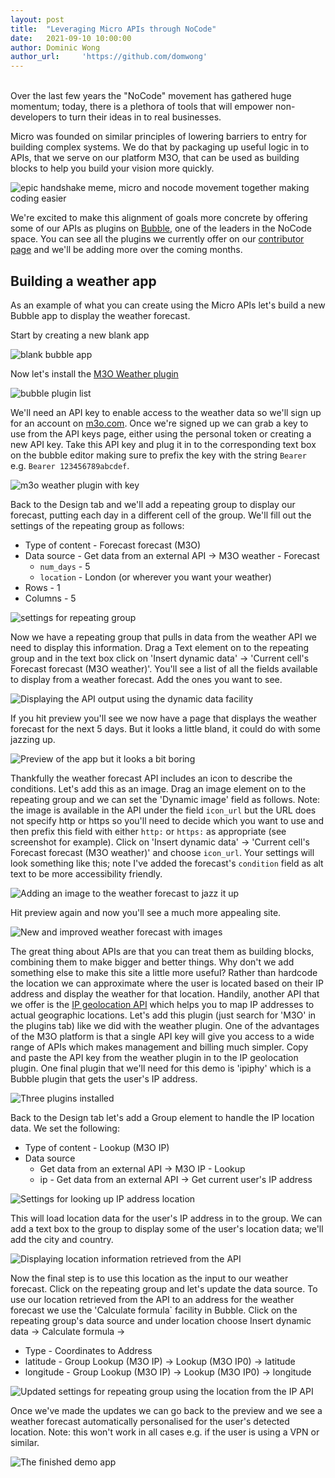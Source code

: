 ```yaml
---
layout: post
title:  "Leveraging Micro APIs through NoCode"
date:   2021-09-10 10:00:00
author: Dominic Wong
author_url:     'https://github.com/domwong'
---
```

<br>
Over the last few years the "NoCode" movement has gathered huge momentum; today, there is a plethora of tools that will empower non-developers to turn their ideas in to real businesses. 

Micro was founded on similar principles of lowering barriers to entry for building complex systems. We do that by packaging up useful logic in to APIs, that we serve on our platform M3O, that can be used as building blocks to help you build your vision more quickly.  

<img style="object-fit: contain" src="{{ site.url }}/assets/images/2021-09-10/epichandshake.jpg" alt="epic handshake meme, micro and nocode movement together making coding easier"/>
<br>

We're excited to make this alignment of goals more concrete by offering some of our APIs as plugins on [Bubble](https://bubble.io), one of the leaders in the NoCode space. You can see all the plugins we currently offer on our [contributor page](https://bubble.io/contributor/micro-1630667285143x793772307354948700) and we'll be adding more over the coming months.

## Building a weather app
As an example of what you can create using the Micro APIs let's build a new Bubble app to display the weather forecast.

Start by creating a new blank app

<img style="object-fit: contain" src="{{ site.url }}/assets/images/2021-09-10/startblank.jpg" alt="blank bubble app"/>

Now let's install the [M3O Weather plugin](https://bubble.io/plugin/m3o-weather-1630678945170x949065629197664300)

<img style="object-fit: contain" src="{{ site.url }}/assets/images/2021-09-10/plugins.jpg" alt="bubble plugin list"/>

We'll need an API key to enable access to the weather data so we'll sign up for an account on [m3o.com](https://m3o.com/register). Once we're signed up we can grab a key to use from the API keys page, either using the personal token or creating a new API key. Take this API key and plug it in to the corresponding text box on the bubble editor making sure to prefix the key with the string `Bearer ` e.g. `Bearer 123456789abcdef`. 

<img style="object-fit: contain" src="{{ site.url }}/assets/images/2021-09-10/plugin-with-key.jpg" alt="m3o weather plugin with key"/>

Back to the Design tab and we'll add a repeating group to display our forecast, putting each day in a different cell of the group. We'll fill out the settings of the repeating group as follows:
- Type of content - Forecast forecast (M3O)
- Data source - Get data from an external API -> M3O weather - Forecast
  - `num_days` - 5
  - `location` - London (or wherever you want your weather)
- Rows - 1
- Columns - 5

<img style="object-fit: contain" src="{{ site.url }}/assets/images/2021-09-10/repeating-group-settings.jpg" alt="settings for repeating group"/>

Now we have a repeating group that pulls in data from the weather API we need to display this information. Drag a Text element on to the repeating group and in the text box click on 'Insert dynamic data' -> 'Current cell's Forecast forecast (M3O weather)'. You'll see a list of all the fields available to display from a weather forecast. Add the ones you want to see.

<img style="object-fit: contain" src="{{ site.url }}/assets/images/2021-09-10/insert-dynamic-data.jpg" alt="Displaying the API output using the dynamic data facility"/>

If you hit preview you'll see we now have a page that displays the weather forecast for the next 5 days. But it looks a little bland, it could do with some jazzing up. 

<img style="object-fit: contain" src="{{ site.url }}/assets/images/2021-09-10/preview-boring.jpg" alt="Preview of the app but it looks a bit boring"/>

Thankfully the weather forecast API includes an icon to describe the conditions. Let's add this as an image. Drag an image element on to the repeating group and we can set the 'Dynamic image' field as follows. Note: the image is available in the API under the field `icon_url` but the URL does not specify http or https so you'll need to decide which you want to use and then prefix this field with either `http:` or `https:` as appropriate (see screenshot for example). Click on 'Insert dynamic data' -> 'Current cell's Forecast forecast (M3O weather)' and choose `icon_url`. Your settings will look something like this; note I've added the forecast's `condition` field as alt text to be more accessibility friendly.  

<img style="object-fit: contain" src="{{ site.url }}/assets/images/2021-09-10/weather-image.jpg" alt="Adding an image to the weather forecast to jazz it up"/>

Hit preview again and now you'll see a much more appealing site.

<img style="object-fit: contain" src="{{ site.url }}/assets/images/2021-09-10/preview-with-icons.jpg" alt="New and improved weather forecast with images"/>

The great thing about APIs are that you can treat them as building blocks, combining them to make bigger and better things. Why don't we add something else to make this site a little more useful? Rather than hardcode the location we can approximate where the user is located based on their IP address and display the weather for that location. Handily, another API that we offer is the [IP geolocation API](https://bubble.io/plugin/m3o-ip-geolocation-1631116195387x494006979451682800) which helps you to map IP addresses to actual geographic locations. Let's add this plugin (just search for 'M3O' in the plugins tab) like we did with the weather plugin. One of the advantages of the M3O platform is that a single API key will give you access to a wide range of APIs which makes management and billing much simpler. Copy and paste the API key from the weather plugin in to the IP geolocation plugin. One final plugin that we'll need for this demo is 'ipiphy' which is a Bubble plugin that gets the user's IP address.

<img style="object-fit: contain" src="{{ site.url }}/assets/images/2021-09-10/three-plugins.jpg" alt="Three plugins installed"/>

Back to the Design tab let's add a Group element to handle the IP location data. We set the following:
- Type of content - Lookup (M3O IP)
- Data source
  - Get data from an external API -> M3O IP - Lookup
  - ip - Get data from an external API -> Get current user's IP address

<img style="object-fit: contain" src="{{ site.url }}/assets/images/2021-09-10/ip-lookup.jpg" alt="Settings for looking up IP address location"/>

This will load location data for the user's IP address in to the group. We can add a text box to the group to display some of the user's location data; we'll add the city and country. 

<img style="object-fit: contain" src="{{ site.url }}/assets/images/2021-09-10/location-information.jpg" alt="Displaying location information retrieved from the API"/>

Now the final step is to use this location as the input to our weather forecast. Click on the repeating group and let's update the data source. To use our location retrieved from the API to an address for the weather forecast we use the 'Calculate formula` facility in Bubble. Click on the repeating group's data source and under location choose Insert dynamic data -> Calculate formula -> 
- Type - Coordinates to Address
- latitude - Group Lookup (M3O IP) -> Lookup (M3O IP0) -> latitude
- longitude - Group Lookup (M3O IP) -> Lookup (M3O IP0) -> longitude

<img style="object-fit: contain" src="{{ site.url }}/assets/images/2021-09-10/ip-location-weather.jpg" alt="Updated settings for repeating group using the location from the IP API"/>

Once we've made the updates we can go back to the preview and we see a weather forecast automatically personalised for the user's detected location. Note: this won't work in all cases e.g. if the user is using a VPN or similar. 

<img style="object-fit: contain" src="{{ site.url }}/assets/images/2021-09-10/finished.jpg" alt="The finished demo app"/>
